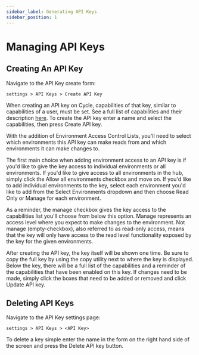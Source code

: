 ```yaml
---
sidebar_label: Generating API Keys
sidebar_position: 1
---
```

# Managing API Keys

## Creating An API Key
Navigate to the API Key create form:

`settings > API Keys > Create API Key`


When creating an API key on Cycle, capabilities of that key, similar to capabilities of a user, must be set. See a full list of capabilities and their description [here](/docs/hubs/members-and-permissions/roles-and-permissions). To create the API key enter a name and select the capabilities, then press Create API key.

With the addition of Environment Access Control Lists, you'll need to select which environments this API key can make reads from and which environments it can make changes to.

The first main choice when adding environment access to an API key is if you'd like to give the key access to individual environments or all environments. If you'd like to give access to all environments in the hub, simply click the Allow all environments checkbox and move on. If you'd like to add individual environments to the key, select each environment you'd like to add from the Select Environments dropdown and then choose Read Only or Manage for each environment.

As a reminder, the manage checkbox gives the key access to the capabilities list you'll choose from below this option. Manage represents an access level where you expect to make changes to the environment. Not manage (empty-checkbox), also referred to as read-only access, means that the key will only have access to the read level functionality exposed by the key for the given environments.

After creating the API key, the key itself will be shown one time. Be sure to copy the full key by using the copy utility next to where the key is displayed. Below the key, there will be a full list of the capabilities and a reminder of the capabilities that have been enabled on this key. If changes need to be made, simply click the boxes that need to be added or removed and click Update API key.

## Deleting API Keys
Navigate to the API Key settings page: 


`settings > API Keys > <API Key> `


To delete a key simple enter the name in the form on the right hand side of the screen and press the Delete API key button.